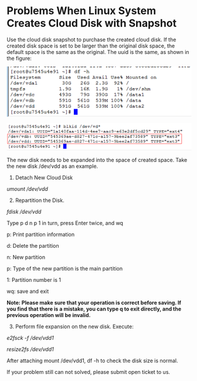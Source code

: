 # Problems When Linux System Creates Cloud Disk with Snapshot



Use the cloud disk snapshot to purchase the created cloud disk. If the created disk space is set to be larger than the original disk space, the default space is the same as the original. The uuid is the same, as shown in the figure:

![](https://github.com/jdcloudcom/cn/blob/cn-VirtualMachine-Linux/image/Elastic-Compute/Virtual-Machine/Linux/Linux%E7%B3%BB%E7%BB%9F%E9%80%9A%E8%BF%87%E5%BF%AB%E7%85%A7%E5%88%9B%E5%BB%BA%E4%BA%91%E7%A1%AC%E7%9B%98%E9%97%AE%E9%A2%9801.png)

![](https://github.com/jdcloudcom/cn/blob/cn-VirtualMachine-Linux/image/Elastic-Compute/Virtual-Machine/Linux/Linux%E7%B3%BB%E7%BB%9F%E9%80%9A%E8%BF%87%E5%BF%AB%E7%85%A7%E5%88%9B%E5%BB%BA%E4%BA%91%E7%A1%AC%E7%9B%98%E9%97%AE%E9%A2%9802.png)

The new disk needs to be expanded into the space of created space. Take the new disk /dev/vdd as an example.

1. Detach New Cloud Disk

*umount /dev/vdd*

2. Repartition the Disk.

*fdisk /dev/vdd*

Type p d n p 1 in turn, press Enter twice, and wq


p: Print partition information

d: Delete the partition

n: New partition

p: Type of the new partition is the main partition

1: Partition number is 1

wq: save and exit

**Note: Please make sure that your operation is correct before saving. If you find that there is a mistake, you can type q to exit directly, and the previous operation will be invalid.**

3. Perform file expansion on the new disk. Execute:

*e2fsck -f /dev/vdd1*

*resize2fs /dev/vdd1*

After attaching mount /dev/vdd1, df -h to check the disk size is normal.

If your problem still can not solved, please submit open ticket to us.
